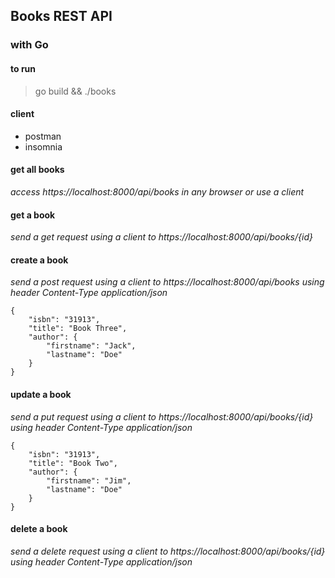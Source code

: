 ## Books REST API
### with Go

#### to run
> go build && ./books

#### client
- postman
- insomnia

#### get all books
*access https://localhost:8000/api/books in any browser or use a client*

#### get a book
*send a get request using a client to https://localhost:8000/api/books/{id}*

#### create a book
*send a post request using a client to https://localhost:8000/api/books using header Content-Type application/json*

```
{
	"isbn": "31913",
	"title": "Book Three",
	"author": {
		"firstname": "Jack",
		"lastname": "Doe"
	}
}
```

#### update a book
*send a put request using a client to https://localhost:8000/api/books/{id} using header Content-Type application/json*

```
{
	"isbn": "31913",
	"title": "Book Two",
	"author": {
		"firstname": "Jim",
		"lastname": "Doe"
	}
}
```

#### delete a book
*send a delete request using a client to https://localhost:8000/api/books/{id} using header Content-Type application/json*
